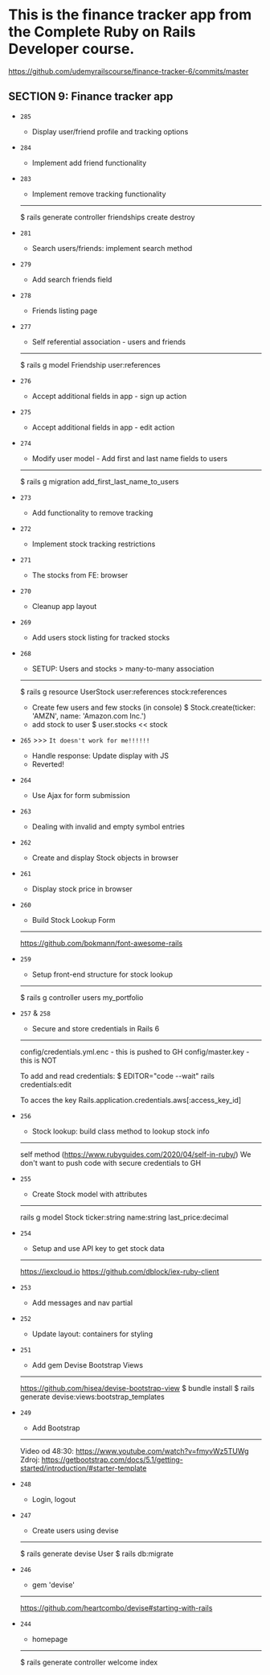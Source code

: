 # This is the finance tracker app from the Complete Ruby on Rails Developer course.
https://github.com/udemyrailscourse/finance-tracker-6/commits/master

SECTION 9: Finance tracker app
--------------------------------
* `285`
  * Display user/friend profile and tracking options

* `284`
  * Implement add friend functionality

* `283`
  * Implement remove tracking functionality
  ---
  $ rails generate controller friendships create destroy

* `281`
  * Search users/friends: implement search method

* `279`
  * Add search friends field

* `278`
  * Friends listing page

* `277`
  * Self referential association - users and friends
  ----
  $ rails g model Friendship user:references

* `276`
  * Accept additional fields in app - sign up action

* `275`
  * Accept additional fields in app - edit action

* `274`
  * Modify user model - Add first and last name fields to users
  ---
  $ rails g migration add_first_last_name_to_users

* `273`
  * Add functionality to remove tracking

* `272`
  * Implement stock tracking restrictions

* `271`
  * The stocks from FE: browser

* `270`
  * Cleanup app layout

* `269`
  * Add users stock listing for tracked stocks

* `268`
  * SETUP: Users and stocks > many-to-many association
  ---
  $ rails g resource UserStock user:references stock:references
  * Create few users and few stocks (in console)
  $ Stock.create(ticker: 'AMZN', name: 'Amazon.com Inc.')
  * add stock to user
  $ user.stocks << stock

* `265` >>> `It doesn't work for me!!!!!!`
  * Handle response: Update display with JS
  * Reverted!

* `264`
  * Use Ajax for form submission

* `263`
  * Dealing with invalid and empty symbol entries

* `262`
  * Create and display Stock objects in browser

* `261`
  * Display stock price in browser

* `260`
  * Build Stock Lookup Form
  ---
  https://github.com/bokmann/font-awesome-rails

* `259`
  * Setup front-end structure for stock lookup
  ---
  $ rails g controller users my_portfolio

* `257` & `258`
  * Secure and store credentials in Rails 6
  ---
  config/credentials.yml.enc - this is pushed to GH
  config/master.key - this is NOT

  To add and read credentials:
  $ EDITOR="code --wait" rails credentials:edit

  To acces the key
  Rails.application.credentials.aws[:access_key_id]

* `256`
  * Stock lookup: build class method to lookup stock info
  ---
  self method (https://www.rubyguides.com/2020/04/self-in-ruby/)
  We don't want to push code with secure credentials to GH

* `255`
  * Create Stock model with attributes
  ---
  rails g model Stock ticker:string name:string last_price:decimal

* `254`
  * Setup and use API key to get stock data
  ---
  https://iexcloud.io
  https://github.com/dblock/iex-ruby-client

* `253`
  * Add messages and nav partial

* `252`
  * Update layout: containers for styling

* `251`
  * Add gem Devise Bootstrap Views
  ---
  https://github.com/hisea/devise-bootstrap-view
  $ bundle install
  $ rails generate devise:views:bootstrap_templates

* `249`
  * Add Bootstrap
  ---
  Video od 48:30: https://www.youtube.com/watch?v=fmyvWz5TUWg
  Zdroj: https://getbootstrap.com/docs/5.1/getting-started/introduction/#starter-template


* `248`
  * Login, logout

* `247`
  * Create users using devise
  ---
  $ rails generate devise User
  $ rails db:migrate

* `246`
  * gem 'devise'
  --- 
  https://github.com/heartcombo/devise#starting-with-rails


* `244`
  * homepage
  ---
  $ rails generate controller welcome index
